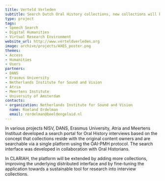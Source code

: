 ```yaml
---
title: Verteld Verleden
subtitle: Search Dutch Oral History collections, new collections will be added in due time
type: project
tags:
- Speech Search
- Digital Humanities
- Virtual Research Environment
website_url: http://www.verteldverleden.org
image: archive/projects/AXES_poster.png
themes:
- Access
- Humanities
- Users
partners:
- DANS
- Erasmus University
- Netherlands Institute for Sound and Vision
- Atria
- Meertens Institute
- University of Amsterdam
contacts:
- organization: Netherlands Institute for Sound and Vision
  name: Roeland Ordelman
  email: rordelman@beeldengeluid.nl
---
```


In various projects NISV, DANS, Erasmus University, Atria and Meertens Instituut developed a search portal for Oral History interviews based on the concept that collections reside with the original content owners and are searchable via a single platform using the OAI-PMH protocol. The search interface was developed in collaboration with Oral Historians.

In CLARIAH, the platform will be extended by adding more collections, improving the underlying distributed interface and by fine-tuning the application towards a sustainable tool for research into interview collections.
